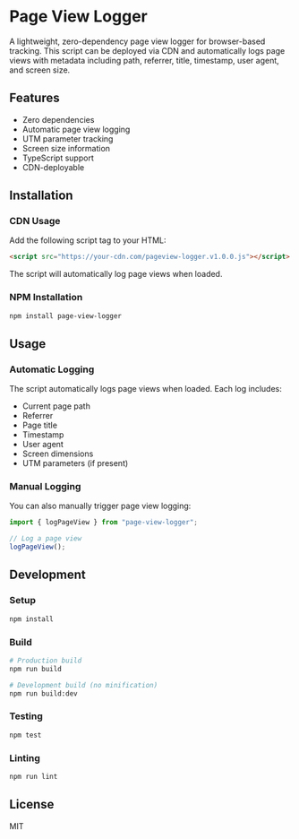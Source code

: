 # Page View Logger

A lightweight, zero-dependency page view logger for browser-based tracking. This script can be deployed via CDN and automatically logs page views with metadata including path, referrer, title, timestamp, user agent, and screen size.

## Features

- Zero dependencies
- Automatic page view logging
- UTM parameter tracking
- Screen size information
- TypeScript support
- CDN-deployable

## Installation

### CDN Usage

Add the following script tag to your HTML:

```html
<script src="https://your-cdn.com/pageview-logger.v1.0.0.js"></script>
```

The script will automatically log page views when loaded.

### NPM Installation

```bash
npm install page-view-logger
```

## Usage

### Automatic Logging

The script automatically logs page views when loaded. Each log includes:

- Current page path
- Referrer
- Page title
- Timestamp
- User agent
- Screen dimensions
- UTM parameters (if present)

### Manual Logging

You can also manually trigger page view logging:

```typescript
import { logPageView } from "page-view-logger";

// Log a page view
logPageView();
```

## Development

### Setup

```bash
npm install
```

### Build

```bash
# Production build
npm run build

# Development build (no minification)
npm run build:dev
```

### Testing

```bash
npm test
```

### Linting

```bash
npm run lint
```

## License

MIT
